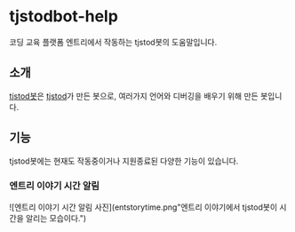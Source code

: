 # tjstodbot-help
코딩 교육 플랫폼 엔트리에서 작동하는 tjstod봇의 도움말입니다.

## 소개
[tjstod봇](http://naver.me/5X9C7i11 "마이페이지")은 [tjstod](http://naver.me/ForzBSln "마이페이지")가 만든 봇으로, 여러가지 언어와 디버깅을 배우기 위해 만든 봇입니다.

## 기능
tjstod봇에는 현재도 작동중이거나 지원종료된 다양한 기능이 있습니다.
### 엔트리 이야기 시간 알림
![엔트리 이야기 시간 알림 사진](entstorytime.png"엔트리 이야기에서 tjstod봇이 시간을 알리는 모습이다.")

